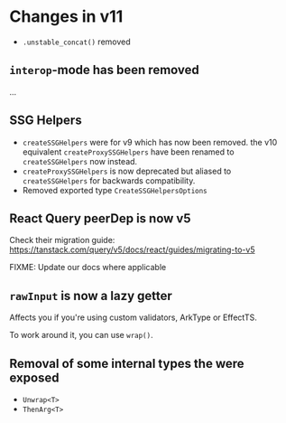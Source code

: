 # Changes in v11

- `.unstable_concat()` removed

## `interop`-mode has been removed

...

## SSG Helpers

- `createSSGHelpers` were for v9 which has now been removed. the v10 equivalent `createProxySSGHelpers` have been renamed to `createSSGHelpers` now instead.
- `createProxySSGHelpers` is now deprecated but aliased to `createSSGHelpers` for backwards compatibility.
- Removed exported type `CreateSSGHelpersOptions`

## React Query peerDep is now v5

Check their migration guide: https://tanstack.com/query/v5/docs/react/guides/migrating-to-v5

FIXME: Update our docs where applicable

## `rawInput` is now a lazy getter

Affects you if you're using custom validators, ArkType or EffectTS.

To work around it, you can use `wrap()`.

## Removal of some internal types the were exposed

- `Unwrap<T>`
- `ThenArg<T>`

